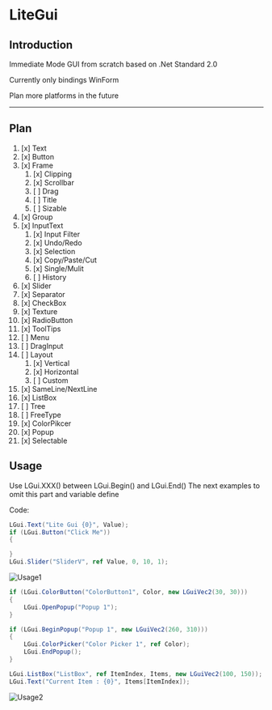 # LiteGui

## Introduction

Immediate Mode GUI from scratch based on .Net Standard 2.0

Currently only bindings WinForm

Plan more platforms in the future

----

## Plan

1. [x] Text
2. [x] Button
3. [x] Frame
    1. [x] Clipping
    2. [x] Scrollbar
    3. [ ] Drag
    4. [ ] Title
    5. [ ] Sizable
4. [x] Group
5. [x] InputText
    1. [x] Input Filter
    2. [x] Undo/Redo
    3. [x] Selection
    4. [x] Copy/Paste/Cut
    5. [x] Single/Mulit
    6. [ ] History
6. [x] Slider
7. [x] Separator
8. [x] CheckBox
9. [x] Texture
10. [x] RadioButton
11. [x] ToolTips
12. [ ] Menu
13. [ ] DragInput
14. [ ] Layout
    1. [x] Vertical
    2. [x] Horizontal
    3. [ ] Custom
15. [x] SameLine/NextLine
16. [x] ListBox
17. [ ] Tree
18. [ ] FreeType
19. [x] ColorPikcer
20. [x] Popup
21. [x] Selectable

## Usage

Use LGui.XXX() between LGui.Begin() and LGui.End() The next examples to omit this part and variable define

Code:
```c#
LGui.Text("Lite Gui {0}", Value);
if (LGui.Button("Click Me"))
{

}
LGui.Slider("SliderV", ref Value, 0, 10, 1);
```

![Usage1](https://github.com/UnSkyToo/LiteGui/blob/master/Docs/LiteGui_Usage_01.png)

```c#
if (LGui.ColorButton("ColorButton1", Color, new LGuiVec2(30, 30)))
{
    LGui.OpenPopup("Popup 1");
}

if (LGui.BeginPopup("Popup 1", new LGuiVec2(260, 310)))
{
    LGui.ColorPicker("Color Picker 1", ref Color);
    LGui.EndPopup();
}

LGui.ListBox("ListBox", ref ItemIndex, Items, new LGuiVec2(100, 150));
LGui.Text("Current Item : {0}", Items[ItemIndex]);
```

![Usage2](https://github.com/UnSkyToo/LiteGui/blob/master/Docs/LiteGui_Usage_02.gif)
